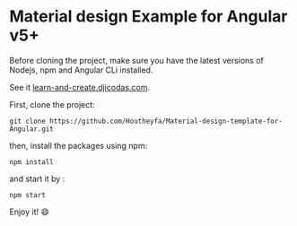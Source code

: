 # Material design Example for Angular v5+
Before cloning the project, make sure you have the latest versions of Nodejs, npm and Angular CLi installed.

See it [learn-and-create.djicodas.com](http://learn-and-create.djicodas.com).

First, clone the project:
```
git clone https://github.com/Houtheyfa/Material-design-template-for-Angular.git
```
then, install the packages using npm:

```
npm install
```
and start it by :

```
npm start
```
Enjoy it! :smile:
